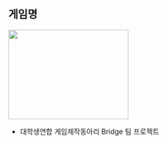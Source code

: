 ## 게임명
<img src="https://user-images.githubusercontent.com/13173730/100429404-9b35de00-30d8-11eb-99c5-d7ffd8693d9c.png" width="240px" height="180px">

* 대학생연합 게임제작동아리 Bridge 팀 프로젝트
